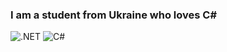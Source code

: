 ### I am a student from Ukraine who loves C#

![.NET](https://img.shields.io/badge/-dotnet-512BD4?logo=.NET)
![C#](https://img.shields.io/badge/-csharp-239120?logo=C%20Sharp)
